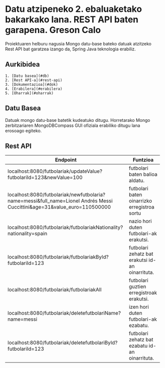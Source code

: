 
# Datu atzipeneko 2. ebaluaketako bakarkako lana. REST API baten garapena. Greson Calo

Proiektuaren helburu nagusia Mongo datu-base bateko datuak atzitzeko Rest API bat garatzea izango da, Spring Java teknologia erabiliz.


## Aurkibidea

    1. [Datu basea](#db)
    2. [Rest API-a](#rest-api)
    3. [Dokumentazioa](#dok)
    4. [Erabilera](#erabilera)
    5. [Oharrak](#oharrak)
## Datu Basea

Datuak mongo datu-base batetik kudeatuko ditugu. Horretarako Mongo zerbitzariaren MongoDBCompass GUI ofiziala erabiliko ditugu lana erosoago egiteko.
## Rest API
| Endpoint  | Funtzioa |
| ------------- | ------------- |
| localhost:8080/futbolariak/updateValue?futbolariId=123&newValue=100| futbolari baten balioa aldatu.|
| localhost:8080/futbolariak/newfutbolaria?name=messi&full_name=Lionel Andrés Messi Cuccittini&age=31&value_euro=110500000| futbolari baten oinarrizko erregistroa sortu|
| localhost:8080/futbolariak/futbolariakNationality?nationality=spain| nazio hori duten futbolari-ak erakutsi.|
| localhost:8080/futbolariak/futbolariakById?futbolariId=123| futbolari zehatz bat erakutsi id-an oinarrituta.|
| localhost:8080/futbolariak/futbolariakAll| futbolari guztien erregistroak erakutsi.|
| localhost:8080/futbolariak/deletefutbolariName?name=messi| izen hori duten futbolari-ak ezabatu.|
| localhost:8080/futbolariak/deletefutbolariById?futbolariId=123| futbolari zehatz bat ezabatu id-an oinarrituta.|